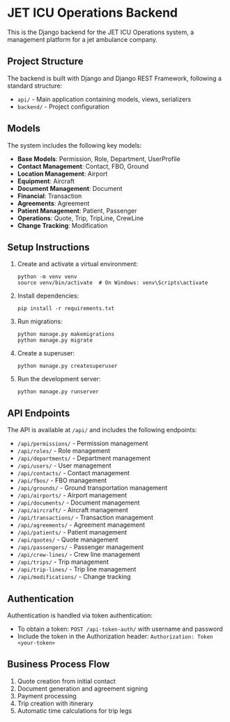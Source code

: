 # JET ICU Operations Backend

This is the Django backend for the JET ICU Operations system, a management platform for a jet ambulance company.

## Project Structure

The backend is built with Django and Django REST Framework, following a standard structure:

- `api/` - Main application containing models, views, serializers
- `backend/` - Project configuration

## Models

The system includes the following key models:

- **Base Models**: Permission, Role, Department, UserProfile
- **Contact Management**: Contact, FBO, Ground
- **Location Management**: Airport
- **Equipment**: Aircraft
- **Document Management**: Document
- **Financial**: Transaction
- **Agreements**: Agreement
- **Patient Management**: Patient, Passenger
- **Operations**: Quote, Trip, TripLine, CrewLine
- **Change Tracking**: Modification

## Setup Instructions

1. Create and activate a virtual environment:
   ```
   python -m venv venv
   source venv/bin/activate  # On Windows: venv\Scripts\activate
   ```

2. Install dependencies:
   ```
   pip install -r requirements.txt
   ```

3. Run migrations:
   ```
   python manage.py makemigrations
   python manage.py migrate
   ```

4. Create a superuser:
   ```
   python manage.py createsuperuser
   ```

5. Run the development server:
   ```
   python manage.py runserver
   ```

## API Endpoints

The API is available at `/api/` and includes the following endpoints:

- `/api/permissions/` - Permission management
- `/api/roles/` - Role management
- `/api/departments/` - Department management
- `/api/users/` - User management
- `/api/contacts/` - Contact management
- `/api/fbos/` - FBO management
- `/api/grounds/` - Ground transportation management
- `/api/airports/` - Airport management
- `/api/documents/` - Document management
- `/api/aircraft/` - Aircraft management
- `/api/transactions/` - Transaction management
- `/api/agreements/` - Agreement management
- `/api/patients/` - Patient management
- `/api/quotes/` - Quote management
- `/api/passengers/` - Passenger management
- `/api/crew-lines/` - Crew line management
- `/api/trips/` - Trip management
- `/api/trip-lines/` - Trip line management
- `/api/modifications/` - Change tracking

## Authentication

Authentication is handled via token authentication:

- To obtain a token: `POST /api-token-auth/` with username and password
- Include the token in the Authorization header: `Authorization: Token <your-token>`

## Business Process Flow

1. Quote creation from initial contact
2. Document generation and agreement signing
3. Payment processing
4. Trip creation with itinerary
5. Automatic time calculations for trip legs
